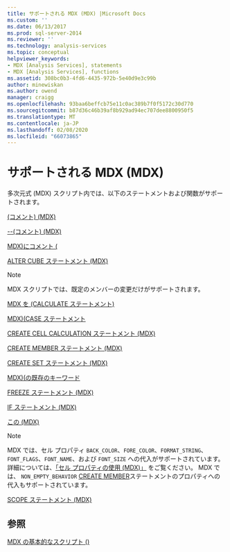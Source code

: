 ```yaml
---
title: サポートされる MDX (MDX) |Microsoft Docs
ms.custom: ''
ms.date: 06/13/2017
ms.prod: sql-server-2014
ms.reviewer: ''
ms.technology: analysis-services
ms.topic: conceptual
helpviewer_keywords:
- MDX [Analysis Services], statements
- MDX [Analysis Services], functions
ms.assetid: 308bc0b3-4fd6-4435-972b-5e40d9e3c99b
author: minewiskan
ms.author: owend
manager: craigg
ms.openlocfilehash: 93baa6beffcb75e11c0ac389b7f0f5172c30d770
ms.sourcegitcommit: b87d36c46b39af8b929ad94ec707dee8800950f5
ms.translationtype: MT
ms.contentlocale: ja-JP
ms.lasthandoff: 02/08/2020
ms.locfileid: "66073865"
---
```

# <a name="supported-mdx-mdx"></a>サポートされる MDX (MDX)
  多次元式 (MDX) スクリプト内では、以下のステートメントおよび関数がサポートされます。  
  
 [&#40;コメント&#41; &#40;MDX&#41;](/sql/mdx/comment-mdx)  
  
 [--&#40;コメント&#41; &#40;MDX&#41;](/sql/mdx/comment-mdx)  
  
 [MDX&#41;にコメント &#40;](/sql/mdx/comment-mdx)  
  
 [ALTER CUBE ステートメント &#40;MDX&#41;](/sql/mdx/mdx-data-definition-alter-cube)  
  
> [!NOTE]  
>  MDX スクリプトでは、既定のメンバーの変更だけがサポートされます。  
  
 [MDX を &#40;CALCULATE ステートメント&#41;](/sql/mdx/mdx-scripting-calculate)  
  
 [MDX&#41;&#40;CASE ステートメント](/sql/mdx/case-statement-mdx)  
  
 [CREATE CELL CALCULATION ステートメント &#40;MDX&#41;](/sql/mdx/mdx-data-definition-create-cell-calculation)  
  
 [CREATE MEMBER ステートメント &#40;MDX&#41;](/sql/mdx/mdx-data-definition-create-member)  
  
 [CREATE SET ステートメント &#40;MDX&#41;](/sql/mdx/mdx-data-definition-create-set)  
  
 [MDX&#41;&#40;の既存のキーワード](mdx-query-existing-keyword.md)  
  
 [FREEZE ステートメント &#40;MDX&#41;](/sql/mdx/mdx-scripting-freeze)  
  
 [IF ステートメント &#40;MDX&#41;](/sql/mdx/mdx-scripting-if)  
  
 [この &#40;MDX&#41;](/sql/mdx/this-mdx)  
  
> [!NOTE]  
>  MDX では、セル プロパティ `BACK_COLOR`、`FORE_COLOR`、`FORMAT_STRING`、`FONT_FLAGS`、`FONT_NAME`、および `FONT_SIZE` への代入がサポートされています。 詳細については、[「セル プロパティの使用 (MDX)」](mdx-cell-properties-using-cell-properties.md) をご覧ください。 MDX では、 `NON_EMPTY_BEHAVIOR` [CREATE MEMBER](/sql/mdx/mdx-data-definition-create-member)ステートメントのプロパティへの代入もサポートされています。  
  
 [SCOPE ステートメント &#40;MDX&#41;](/sql/mdx/mdx-scripting-scope)  
  
## <a name="see-also"></a>参照  
 [MDX の基本的なスクリプト &#40;&#41;](the-basic-mdx-script-mdx.md)  
  
  
